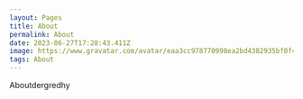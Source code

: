 ```yaml
---
layout: Pages
title: About
permalink: About
date: 2023-06-27T17:28:43.411Z
image: https://www.gravatar.com/avatar/eaa3cc978770998ea2bd4382935bf0f4?s=96&d=blank
tags: About
---
```

Aboutdergredhy